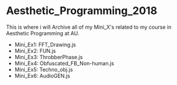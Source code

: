 # Aesthetic_Programming_2018
This is where i will Archive all of my Mini_X's related to my course in Aesthetic Programming at AU.

- Mini_Ex1: FFT_Drawing.js
- Mini_Ex2: FUN.js
- Mini_Ex3: ThrobberPhase.js
- Mini_Ex4: Obfuscated_FB_Non-human.js
- Mini_Ex5: Techno_obj.js
- Mini_Ex6: AudioGEN.js
